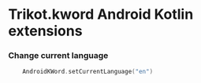 # Trikot.kword Android Kotlin extensions

### Change current language
```kotlin
    AndroidKWord.setCurrentLanguage("en")
```

